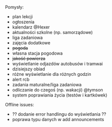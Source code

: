 Pomysły:
- plan lekcji
- ogłoszenia
- kalendarz @Hexer
- aktualności szkolne (np. samorządowe)
- liga zadaniowa
- zajęcia dodatkowe
- ~~pogoda~~
- własna stacja pogodowa
- ~~jakość powierza~~
- wyświetlanie odjazdów autobusów i tramwai
- dzisiejszy obiad
- różne wyświetlanie dla różnych godzin
- alert rcb
- zadania maturalne/liga zadaniowa
- odliczanie do czegoś (np. wakacji) @tymson
- system poprawiania życia (testów i kartkówek)


Offline issues:
- ?? dodanie error handlingu do wyświetlania ??
- poprawa typu danych w add announcements